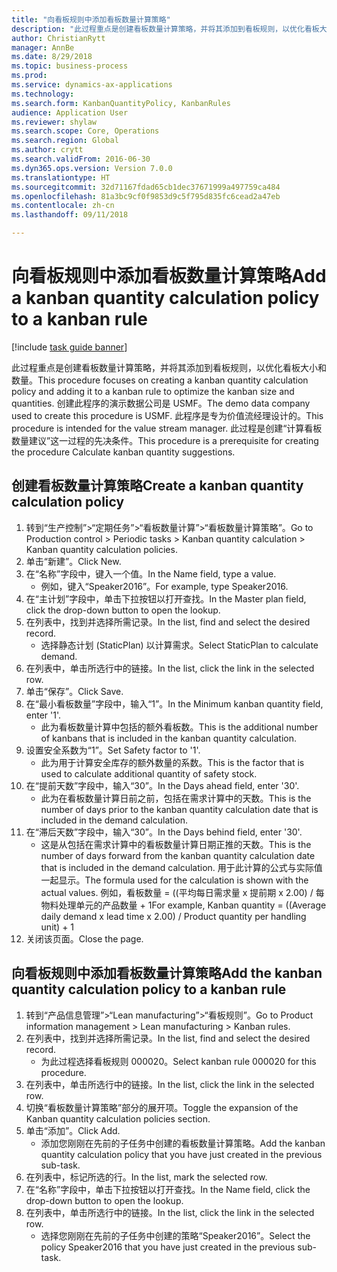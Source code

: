 ```yaml
--- 
title: "向看板规则中添加看板数量计算策略"
description: "此过程重点是创建看板数量计算策略，并将其添加到看板规则，以优化看板大小和数量。"
author: ChristianRytt
manager: AnnBe
ms.date: 8/29/2018
ms.topic: business-process
ms.prod: 
ms.service: dynamics-ax-applications
ms.technology: 
ms.search.form: KanbanQuantityPolicy, KanbanRules
audience: Application User
ms.reviewer: shylaw
ms.search.scope: Core, Operations
ms.search.region: Global
ms.author: crytt
ms.search.validFrom: 2016-06-30
ms.dyn365.ops.version: Version 7.0.0
ms.translationtype: HT
ms.sourcegitcommit: 32d71167fdad65cb1dec37671999a497759ca484
ms.openlocfilehash: 81a3bc9cf0f9853d9c5f795d835fc6cead2a47eb
ms.contentlocale: zh-cn
ms.lasthandoff: 09/11/2018

---
```

# <a name="add-a-kanban-quantity-calculation-policy-to-a-kanban-rule"></a><span data-ttu-id="2349f-103">向看板规则中添加看板数量计算策略</span><span class="sxs-lookup"><span data-stu-id="2349f-103">Add a kanban quantity calculation policy to a kanban rule</span></span>

[!include [task guide banner](../../includes/task-guide-banner.md)]

<span data-ttu-id="2349f-104">此过程重点是创建看板数量计算策略，并将其添加到看板规则，以优化看板大小和数量。</span><span class="sxs-lookup"><span data-stu-id="2349f-104">This procedure focuses on creating a kanban quantity calculation policy and adding it to a kanban rule to optimize the kanban size and quantities.</span></span> <span data-ttu-id="2349f-105">创建此程序的演示数据公司是 USMF。</span><span class="sxs-lookup"><span data-stu-id="2349f-105">The demo data company used to create this procedure is USMF.</span></span> <span data-ttu-id="2349f-106">此程序是专为价值流经理设计的。</span><span class="sxs-lookup"><span data-stu-id="2349f-106">This procedure is intended for the value stream manager.</span></span> <span data-ttu-id="2349f-107">此过程是创建“计算看板数量建议”这一过程的先决条件。</span><span class="sxs-lookup"><span data-stu-id="2349f-107">This procedure is a prerequisite for creating the procedure Calculate kanban quantity suggestions.</span></span> 


## <a name="create-a-kanban-quantity-calculation-policy"></a><span data-ttu-id="2349f-108">创建看板数量计算策略</span><span class="sxs-lookup"><span data-stu-id="2349f-108">Create a kanban quantity calculation policy</span></span>
1. <span data-ttu-id="2349f-109">转到“生产控制”>“定期任务”>“看板数量计算”>“看板数量计算策略”。</span><span class="sxs-lookup"><span data-stu-id="2349f-109">Go to Production control > Periodic tasks > Kanban quantity calculation > Kanban quantity calculation policies.</span></span>
2. <span data-ttu-id="2349f-110">单击“新建”。</span><span class="sxs-lookup"><span data-stu-id="2349f-110">Click New.</span></span>
3. <span data-ttu-id="2349f-111">在“名称”字段中，键入一个值。</span><span class="sxs-lookup"><span data-stu-id="2349f-111">In the Name field, type a value.</span></span>
    * <span data-ttu-id="2349f-112">例如，键入“Speaker2016”。</span><span class="sxs-lookup"><span data-stu-id="2349f-112">For example, type Speaker2016.</span></span>  
4. <span data-ttu-id="2349f-113">在“主计划”字段中，单击下拉按钮以打开查找。</span><span class="sxs-lookup"><span data-stu-id="2349f-113">In the Master plan field, click the drop-down button to open the lookup.</span></span>
5. <span data-ttu-id="2349f-114">在列表中，找到并选择所需记录。</span><span class="sxs-lookup"><span data-stu-id="2349f-114">In the list, find and select the desired record.</span></span>
    * <span data-ttu-id="2349f-115">选择静态计划 (StaticPlan) 以计算需求。</span><span class="sxs-lookup"><span data-stu-id="2349f-115">Select StaticPlan to calculate demand.</span></span>  
6. <span data-ttu-id="2349f-116">在列表中，单击所选行中的链接。</span><span class="sxs-lookup"><span data-stu-id="2349f-116">In the list, click the link in the selected row.</span></span>
7. <span data-ttu-id="2349f-117">单击“保存”。</span><span class="sxs-lookup"><span data-stu-id="2349f-117">Click Save.</span></span>
8. <span data-ttu-id="2349f-118">在“最小看板数量”字段中，输入“1”。</span><span class="sxs-lookup"><span data-stu-id="2349f-118">In the Minimum kanban quantity field, enter '1'.</span></span>
    * <span data-ttu-id="2349f-119">此为看板数量计算中包括的额外看板数。</span><span class="sxs-lookup"><span data-stu-id="2349f-119">This is the additional number of kanbans that is included in the kanban quantity calculation.</span></span>  
9. <span data-ttu-id="2349f-120">设置安全系数为“1”。</span><span class="sxs-lookup"><span data-stu-id="2349f-120">Set Safety factor to '1'.</span></span>
    * <span data-ttu-id="2349f-121">此为用于计算安全库存的额外数量的系数。</span><span class="sxs-lookup"><span data-stu-id="2349f-121">This is the factor that is used to calculate additional quantity of safety stock.</span></span>  
10. <span data-ttu-id="2349f-122">在“提前天数”字段中，输入“30”。</span><span class="sxs-lookup"><span data-stu-id="2349f-122">In the Days ahead field, enter '30'.</span></span>
    * <span data-ttu-id="2349f-123">此为在看板数量计算日前之前，包括在需求计算中的天数。</span><span class="sxs-lookup"><span data-stu-id="2349f-123">This is the number of days prior to the kanban quantity calculation date that is included in the demand calculation.</span></span>  
11. <span data-ttu-id="2349f-124">在“滞后天数”字段中，输入“30”。</span><span class="sxs-lookup"><span data-stu-id="2349f-124">In the Days behind field, enter '30'.</span></span>
    * <span data-ttu-id="2349f-125">这是从包括在需求计算中的看板数量计算日期正推的天数。</span><span class="sxs-lookup"><span data-stu-id="2349f-125">This is the number of days forward from the kanban quantity calculation date that is included in the demand calculation.</span></span>  <span data-ttu-id="2349f-126">用于此计算的公式与实际值一起显示。</span><span class="sxs-lookup"><span data-stu-id="2349f-126">The formula used for the calculation is shown with the actual values.</span></span> <span data-ttu-id="2349f-127">例如，看板数量 = ((平均每日需求量 x 提前期 x 2.00) / 每物料处理单元的产品数量 + 1</span><span class="sxs-lookup"><span data-stu-id="2349f-127">For example,  Kanban quantity = ((Average daily demand x lead time x 2.00) / Product quantity per handling unit) + 1</span></span>  
12. <span data-ttu-id="2349f-128">关闭该页面。</span><span class="sxs-lookup"><span data-stu-id="2349f-128">Close the page.</span></span>

## <a name="add-the-kanban-quantity-calculation-policy-to-a-kanban-rule"></a><span data-ttu-id="2349f-129">向看板规则中添加看板数量计算策略</span><span class="sxs-lookup"><span data-stu-id="2349f-129">Add the kanban quantity calculation policy to a kanban rule</span></span>
1. <span data-ttu-id="2349f-130">转到“产品信息管理”>“Lean manufacturing”>“看板规则”。</span><span class="sxs-lookup"><span data-stu-id="2349f-130">Go to Product information management > Lean manufacturing > Kanban rules.</span></span>
2. <span data-ttu-id="2349f-131">在列表中，找到并选择所需记录。</span><span class="sxs-lookup"><span data-stu-id="2349f-131">In the list, find and select the desired record.</span></span>
    * <span data-ttu-id="2349f-132">为此过程选择看板规则 000020。</span><span class="sxs-lookup"><span data-stu-id="2349f-132">Select kanban rule 000020 for this procedure.</span></span>  
3. <span data-ttu-id="2349f-133">在列表中，单击所选行中的链接。</span><span class="sxs-lookup"><span data-stu-id="2349f-133">In the list, click the link in the selected row.</span></span>
4. <span data-ttu-id="2349f-134">切换“看板数量计算策略”部分的展开项。</span><span class="sxs-lookup"><span data-stu-id="2349f-134">Toggle the expansion of the Kanban quantity calculation policies section.</span></span>
5. <span data-ttu-id="2349f-135">单击“添加”。</span><span class="sxs-lookup"><span data-stu-id="2349f-135">Click Add.</span></span>
    * <span data-ttu-id="2349f-136">添加您刚刚在先前的子任务中创建的看板数量计算策略。</span><span class="sxs-lookup"><span data-stu-id="2349f-136">Add the kanban quantity calculation policy that you have just created in the previous sub-task.</span></span>  
6. <span data-ttu-id="2349f-137">在列表中，标记所选的行。</span><span class="sxs-lookup"><span data-stu-id="2349f-137">In the list, mark the selected row.</span></span>
7. <span data-ttu-id="2349f-138">在“名称”字段中，单击下拉按钮以打开查找。</span><span class="sxs-lookup"><span data-stu-id="2349f-138">In the Name field, click the drop-down button to open the lookup.</span></span>
8. <span data-ttu-id="2349f-139">在列表中，单击所选行中的链接。</span><span class="sxs-lookup"><span data-stu-id="2349f-139">In the list, click the link in the selected row.</span></span>
    * <span data-ttu-id="2349f-140">选择您刚刚在先前的子任务中创建的策略“Speaker2016”。</span><span class="sxs-lookup"><span data-stu-id="2349f-140">Select the policy Speaker2016 that you have just created in the previous sub-task.</span></span>  


